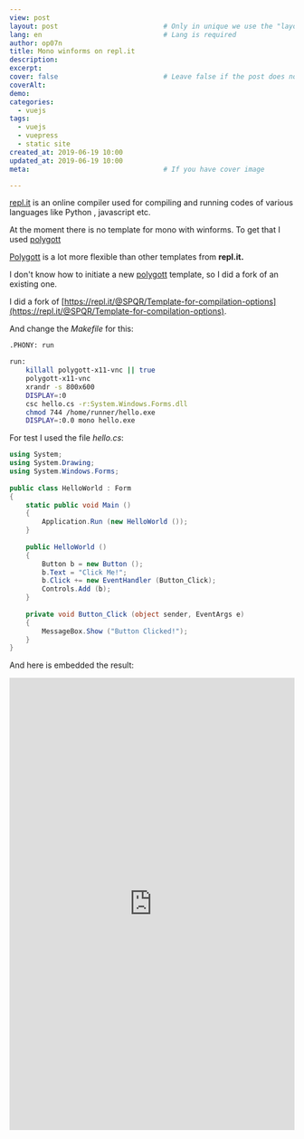 ```yaml
---
view: post
layout: post                          # Only in unique we use the "layout: post"
lang: en                              # Lang is required
author: op07n
title: Mono winforms on repl.it
description: 
excerpt: 
cover: false                          # Leave false if the post does not have cover image, if there is set to true
coverAlt: 
demo: 
categories:
  - vuejs
tags: 
  - vuejs
  - vuepress
  - static site
created_at: 2019-06-19 10:00
updated_at: 2019-06-19 10:00
meta:                                 # If you have cover image

---
```


[repl.it](https://repl.it/) is an online compiler used for compiling and running codes of various languages like Python , javascript etc.

At the moment there is no template for mono with winforms. To get that I used [polygott](https://github.com/replit/polygott)

[Polygott](https://github.com/replit/polygott) is a lot more flexible than other templates from **repl.it.**

I don't know how to initiate a new [polygott](https://github.com/replit/polygott) template, so I did a fork of an existing one.

I did a fork of [https://repl.it/@SPQR/Template-for-compilation-options](https://repl.it/@SPQR/Template-for-compilation-options).

And change the *Makefile* for this:

```bash
.PHONY: run

run:
	killall polygott-x11-vnc || true
	polygott-x11-vnc
	xrandr -s 800x600
	DISPLAY=:0
	csc hello.cs -r:System.Windows.Forms.dll
	chmod 744 /home/runner/hello.exe
	DISPLAY=:0.0 mono hello.exe
```

For test I used the file *hello.cs*:

```csharp
using System;
using System.Drawing;
using System.Windows.Forms;
 
public class HelloWorld : Form
{
    static public void Main ()
    {
        Application.Run (new HelloWorld ());
    }
 
    public HelloWorld ()
    {
        Button b = new Button ();
        b.Text = "Click Me!";
        b.Click += new EventHandler (Button_Click);
        Controls.Add (b);
    }
 
    private void Button_Click (object sender, EventArgs e)
    {
        MessageBox.Show ("Button Clicked!");
    }
}
```

And here is embedded the result:

<iframe height="800px" width="100%" src="https://repl.it/@op07n/monowinforms?lite=true&outputonly=1" scrolling="no" frameborder="no" allowtransparency="true" allowfullscreen="true" sandbox="allow-forms allow-pointer-lock allow-popups allow-same-origin allow-scripts allow-modals"></iframe>




